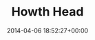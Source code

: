 ---
title:		"Howth Head"
type:		"photos"
mediatype:		"upload"
location:		"Howth, Ireland"
date:		"2014-04-06 18:52:27+00:00"
album:		"landscapes"
filename:		"dublin-from-howth.md"
series:		"howth"
cl_public_id:		"landscapes/dublin-from-howth"
cl_version:		1497004709
format:		"tiff"
bytes:		5491788
width:		2560
height:		1440
colours:
- "#C5D5DF"
- "#88ABC6"
- "#536D81"
- "#657278"
- "#667569"
- "#5F8256"
- "#24363C"
- "#6B717D"
- "#3D4948"
- "#516279"
- "#ACC27B"
- "#828673"
- "#B5BFCC"
- "#293D39"
- "#8E8680"
exposure_mode:		"Auto"
program:		"Aperture-priority AE"
aperture:		"16.0"
focal_length:		"50.0 mm"
iso:		"100"
shutter_speed:		"1/60"
metering:		"Center-weighted average"
flash:		"Off, Did not fire"
white_balance:		"Custom"
colour_temp:		"4800"
has_crop:		"false"
orientation:		"Horizontal (normal)"
camera_model:		"NIKON D800"
lens_info:		"Nikon Nikkor 50mm f/1.4"
artist:		"No artist info"
x_resolution:		"300"
y_resolution:		"300"
---